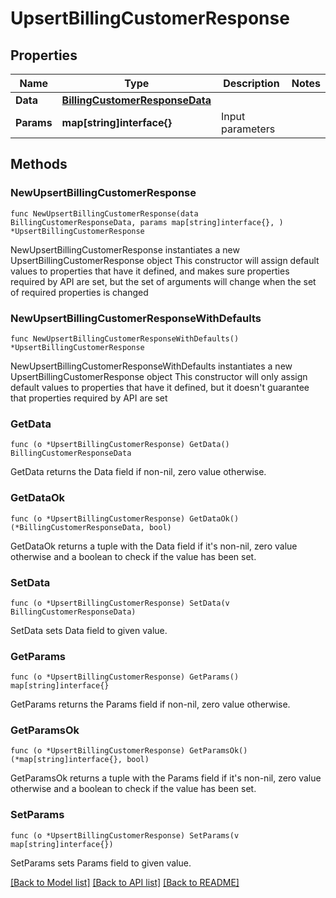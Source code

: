 # UpsertBillingCustomerResponse

## Properties

Name | Type | Description | Notes
------------ | ------------- | ------------- | -------------
**Data** | [**BillingCustomerResponseData**](BillingCustomerResponseData.md) |  | 
**Params** | **map[string]interface{}** | Input parameters | 

## Methods

### NewUpsertBillingCustomerResponse

`func NewUpsertBillingCustomerResponse(data BillingCustomerResponseData, params map[string]interface{}, ) *UpsertBillingCustomerResponse`

NewUpsertBillingCustomerResponse instantiates a new UpsertBillingCustomerResponse object
This constructor will assign default values to properties that have it defined,
and makes sure properties required by API are set, but the set of arguments
will change when the set of required properties is changed

### NewUpsertBillingCustomerResponseWithDefaults

`func NewUpsertBillingCustomerResponseWithDefaults() *UpsertBillingCustomerResponse`

NewUpsertBillingCustomerResponseWithDefaults instantiates a new UpsertBillingCustomerResponse object
This constructor will only assign default values to properties that have it defined,
but it doesn't guarantee that properties required by API are set

### GetData

`func (o *UpsertBillingCustomerResponse) GetData() BillingCustomerResponseData`

GetData returns the Data field if non-nil, zero value otherwise.

### GetDataOk

`func (o *UpsertBillingCustomerResponse) GetDataOk() (*BillingCustomerResponseData, bool)`

GetDataOk returns a tuple with the Data field if it's non-nil, zero value otherwise
and a boolean to check if the value has been set.

### SetData

`func (o *UpsertBillingCustomerResponse) SetData(v BillingCustomerResponseData)`

SetData sets Data field to given value.


### GetParams

`func (o *UpsertBillingCustomerResponse) GetParams() map[string]interface{}`

GetParams returns the Params field if non-nil, zero value otherwise.

### GetParamsOk

`func (o *UpsertBillingCustomerResponse) GetParamsOk() (*map[string]interface{}, bool)`

GetParamsOk returns a tuple with the Params field if it's non-nil, zero value otherwise
and a boolean to check if the value has been set.

### SetParams

`func (o *UpsertBillingCustomerResponse) SetParams(v map[string]interface{})`

SetParams sets Params field to given value.



[[Back to Model list]](../README.md#documentation-for-models) [[Back to API list]](../README.md#documentation-for-api-endpoints) [[Back to README]](../README.md)


